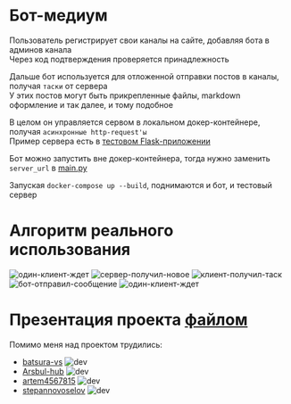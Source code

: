 # Бот-медиум  

Пользователь регистрирует свои каналы на сайте, добавляя бота в админов канала  
Через код подтверждения проверяется принадлежность  

Дальше бот используется для отложенной отправки постов в каналы, получая `таски` от сервера  
У этих постов могут быть прикрепленные файлы, markdown оформление и так далее, и тому подобное  

В целом он управляется сервом в локальном докер-контейнере, получая `асинхронные http-request'ы`  
Пример сервера есть в [тестовом Flask-приложении](test.py)

Бот можно запустить вне докер-контейнера, тогда нужно заменить `server_url` в [main.py](main.py)  

Запуская `docker-compose up --build`, поднимаются и бот, и тестовый сервер  
  
  
# Алгоритм реального использования  
![один-клиент-ждет](https://github.com/user-attachments/assets/37942649-48e8-4249-95fe-7ea5f8ac3dc7)
![сервер-получил-новое](https://github.com/user-attachments/assets/61ec0900-e11f-42ba-8a66-f84fc9a0fb5d)
![клиент-получил-таск](https://github.com/user-attachments/assets/f0e0383e-254c-476e-9531-7a5e5f488107)
![бот-отправил-сообщение](https://github.com/user-attachments/assets/fd4e8497-1efb-4024-acc1-db3acb12742c)
![один-клиент-ждет](https://github.com/user-attachments/assets/9dea1575-6021-43aa-904d-ecbebdeea806)

# Презентация проекта [файлом](https://docs.google.com/presentation/d/1nu1LMKaY5EgEF-PIBHt0hBH85v-aSbr1vqV5EPOBzyg/edit?usp=sharing)
  
  
Помимо меня над проектом трудились:
- [batsura-vs](https://github.com/batsura-vs)
  ![dev](https://img.shields.io/badge/backend-logo?style=for-the-badge&logo=stackedit&logoColor=white&color=blue&cacheSeconds=3600)  
- [Arsbul-hub](https://github.com/Arsbul-hub)
  ![dev](https://img.shields.io/badge/backend-logo?style=for-the-badge&logo=stackedit&logoColor=white&color=blue&cacheSeconds=3600)  
- [artem4567815](https://github.com/artem4567815)
  ![dev](https://img.shields.io/badge/frontend-logo?style=for-the-badge&logo=stackedit&logoColor=white&color=blue&cacheSeconds=3600)  
- [stepannovoselov](https://github.com/stepannovoselov)
  ![dev](https://img.shields.io/badge/frontend-logo?style=for-the-badge&logo=stackedit&logoColor=white&color=blue&cacheSeconds=3600)  
